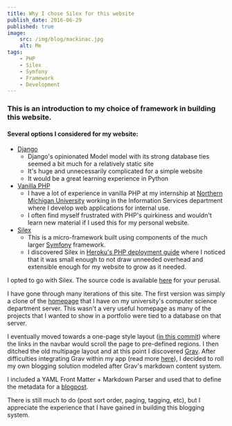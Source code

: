 ```yaml
---
title: Why I chose Silex for this website
publish_date: 2016-06-29
published: true
image:
    src: /img/blog/mackinac.jpg
    alt: Me
tags:
    - PHP
    - Silex
    - Symfony
    - Framework
    - Development
---
```

### This is an introduction to my choice of framework in building this website.

#### Several options I considered for my website:
+ [Django](https://djangoproject.com/)
    * Django's opinionated Model model with its strong database ties seemed a bit much for a relatively static site
    * It's huge and unnecessarily complicated for a simple website
    * It would be a great learning experience in Python
+ [Vanilla PHP](https://php.net)
    * I have a lot of experience in vanilla PHP at my internship at [Northern Michigan University](http://nmu.edu) working in the Information Services department where I develop web applications for internal use.
    * I often find myself frustrated with PHP's quirkiness and wouldn't learn new material if I used this for my personal website.
+ [Silex](https://silex.sensiolabs.com)
    * This is a micro-framework built using components of the much larger [Symfony](https://symfony.com) framework.
    * I discovered Silex in [Heroku's PHP deployment guide](https://devcenter.heroku.com/articles/getting-started-with-php) where I noticed that it was small enough to not draw unneeded overhead and extensible enough for my website to grow as it needed.

I opted to go with Silex. The source code is available [here](https://github.com/benharri/benhh.com) for your perusal. 

I have gone through many iterations of this site. The first version was simply a clone of the [homepage](http://euclid.nmu.edu/~benharri/) that I have on my university's computer science department server. This wasn't a very useful homepage as many of the projects that I wanted to show in a portfolio were tied to a database on that server. 

I eventually moved towards a one-page style layout ([in this commit](https://github.com/benharri/benhh.com/commit/974e12e85a9ab872facf0f4a238337b2e2d216a3)) where the links in the navbar would scroll the page to pre-defined regions. I then ditched the old multipage layout and at this point I discovered [Grav](https://getgrav.org). After difficulties integrating Grav within my app (read more [here](/blog/grav-on-heroku)), I decided to roll my own blogging solution modeled after Grav's markdown content system. 

I included a YAML Front Matter + Markdown Parser and used that to define the metadata for a [blogpost](https://github.com/benharri/benhh.com/blob/master/app/controllers/Blog.php). 

There is still much to do (post sort order, paging, tagging, etc), but I appreciate the experience that I have gained in building this blogging system.
